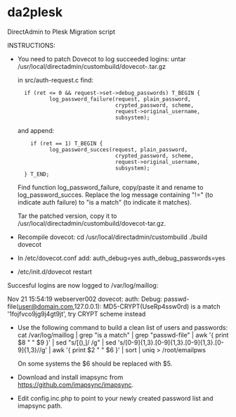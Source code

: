 da2plesk
========

DirectAdmin to Plesk Migration script

INSTRUCTIONS:

* You need to patch Dovecot to log succeeded logins:
  untar /usr/local/directadmin/custombuild/dovecot-<latest>.tar.gz

  in src/auth-request.c find:
  
  
        if (ret <= 0 && request->set->debug_passwords) T_BEGIN {
                log_password_failure(request, plain_password,
                                     crypted_password, scheme,
                                     request->original_username,
                                     subsystem);
                                     
  and append:
  
          if (ret == 1) T_BEGIN {
                log_password_succes(request, plain_password,
                                     crypted_password, scheme,
                                     request->original_username,
                                     subsystem);
        } T_END;

  Find function log_password_failure, copy/paste it and rename to log_password_succes. Replace the log message
  containing "!=" (to indicate auth failure) to "is a match" (to indicate it matches).
  
  Tar the patched version, copy it to /usr/local/directadmin/custombuild/dovecot-<latest>tar.gz.
  
* Recompile dovecot:
  cd /usr/local/directadmin/custombuild
  ./build dovecot

* In /etc/dovecot.conf add:
  auth_debug=yes
  auth_debug_passwords=yes

* /etc/init.d/dovecot restart

Succesful logins are now logged to /var/log/maillog:

Nov 21 15:54:19 webserver002 dovecot: auth: Debug: passwd-file(user@domain.com,127.0.0.1): MD5-CRYPT(UseRp4ssw0rd) is a match '$1$fojfvco9jg9j4gt9jt', try CRYPT scheme instead

* Use the following command to build a clean list of users and passwords:
  cat /var/log/maillog | grep "is a match" | grep "passwd-file" | awk '{ print $8 " " $9 }' | sed "s/[(),]/ /g" |  sed 's/[0-9]\{1,3\}.[0-9]\{1,3\}.[0-9]\{1,3\}.[0-9]\{1,3\}//g' | awk '{ print $2 " " $6 }' | sort | uniq > /root/emailpws

  On some systems the $6 should be replaced with $5.
  
* Download and install imapsync from https://github.com/imapsync/imapsync.

* Edit config.inc.php to point to your newly created password list and imapsync path.
